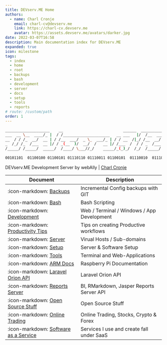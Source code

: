 ```yaml
---
title: DEVserv.ME Home
authors:
  - name: Charl Cronje
    email: charl-cv@devserv.me
    link: https://charl-cv.devserv.me
    avatar: https://assets.devserv.me/avatars/darker.jpg
date: 2022-03-07T16:58
description: Main documentation index for DEVserv.ME
expanded: true
icon: milestone
tags: 
  - index
  - home
  - root
  - backups
  - bash
  - development
  - server
  - docs
  - setup
  - tools
  - reports
# route: /custom/path
order: 1
---
```


```sh
____________________    __                           ______  ____________
___  __ \__  ____/_ |  / /_____________________   __ ___   |/  /__  ____/
__  / / /_  __/  __ | / /__  ___/  _ \_  ___/_ | / / __  /|_/ /__  __/   
_  /_/ /_  /___  __ |/ / _(__  )/  __/  /   __ |/ /___  /  / / _  /___   
/_____/ /_____/  _____/  /____/ \___//_/    _____/_(_)_/  /_/  /_____/   
                                                                        
00101101  01100100 01100101 01110110 01110011 01100101  01110010  01110110 
```

DEVserv.ME Development Server by webAlly | [Charl Cronje](https://charl-cv.devserv.me)

| Document                                                                | Description                                |
|-------------------------------------------------------------------------|--------------------------------------------|
| :icon-markdown: [Backups](https://backup-docs.devserv.me)               | Incremental Config backups with GIT        |
| :icon-markdown: [Bash](https://bash-docs.devserv.me)                    | Bash Scripting                             |
| :icon-markdown: [Development](https://dev-docs.devserv.me)              | Web / Terminal / Windows / App Development |
| :icon-markdown: [Productivity Tips](https://tips-docs.devserv.me)       | Tips on creating Productive workflows      |
| :icon-markdown: [Server](https://server-docs.devserv.me)                | Virual Hosts / Sub-domains                 |
| :icon-markdown: [Setup](https://setup-docs.devserv.me)                  | Server & Software Setup                    |
| :icon-markdown: [Tools](https://tools-docs.devserv.me)                  | Terminal and Web-Applications              |
| :icon-markdown: [ARM Docs](https://arm-docs.devserv.me)                 | Raspberry Pi Documentation                 |
| :icon-markdown: [Laravel Orion API](https://orion-docs.devserv.me)      | Laravel Orion API                          |
| :icon-markdown: [Reports Server](https://reports-docs.devserv.me)       | BI, RMarkdown, Jasper Reports Server API   |
| :icon-markdown: [Open Source Stuff](https://opensource.docs.devserv.me) | Open Source Stuff                          |
| :icon-markdown: [Online Trading](https://trading.docs.devserv.me)       | Online Trading, Stocks, Crypto & Forex     | 
| :icon-markdown: [Software as a Service](http://saas.docs.devserv.me)    | Services I use and create fall under SaaS  |